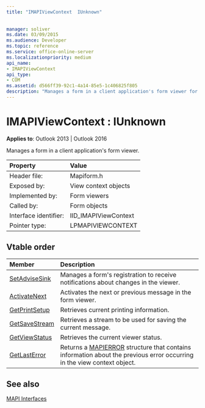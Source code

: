 ```yaml
---
title: "IMAPIViewContext  IUnknown"
 
 
manager: soliver
ms.date: 03/09/2015
ms.audience: Developer
ms.topic: reference
ms.service: office-online-server
ms.localizationpriority: medium
api_name:
- IMAPIViewContext
api_type:
- COM
ms.assetid: d566ff39-92c1-4a14-85e5-1c406825f805
description: "Manages a form in a client application's form viewer for Outlook 2013 and Outlook 2016."
---
```


# IMAPIViewContext : IUnknown

  
  
**Applies to**: Outlook 2013 | Outlook 2016 
  
Manages a form in a client application's form viewer. 
  
|Property |Value |
|:-----|:-----|
|Header file:  <br/> |Mapiform.h  <br/> |
|Exposed by:  <br/> |View context objects  <br/> |
|Implemented by:  <br/> |Form viewers  <br/> |
|Called by:  <br/> |Form objects  <br/> |
|Interface identifier:  <br/> |IID_IMAPIViewContext  <br/> |
|Pointer type:  <br/> |LPMAPIVIEWCONTEXT  <br/> |
   
## Vtable order

|Member |Description |
|:-----|:-----|
|[SetAdviseSink](imapiviewcontext-setadvisesink.md) <br/> |Manages a form's registration to receive notifications about changes in the viewer. |
|[ActivateNext](imapiviewcontext-activatenext.md) <br/> |Activates the next or previous message in the form viewer. |
|[GetPrintSetup](imapiviewcontext-getprintsetup.md) <br/> |Retrieves current printing information. |
|[GetSaveStream](imapiviewcontext-getsavestream.md) <br/> |Retrieves a stream to be used for saving the current message. |
|[GetViewStatus](imapiviewcontext-getviewstatus.md) <br/> |Retrieves the current viewer status. |
|[GetLastError](imapiviewcontext-getlasterror.md) <br/> |Returns a [MAPIERROR](mapierror.md) structure that contains information about the previous error occurring in the view context object. |
   
## See also



[MAPI Interfaces](mapi-interfaces.md)

